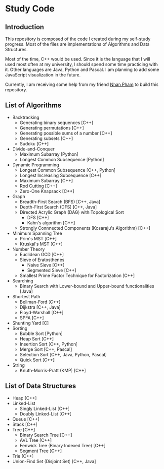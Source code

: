 # Study Code #

## Introduction ##
This repository is composed of the code I created during my self-study progress.
Most of the files are implementations of Algorithms and Data Structures.


Most of the time, C++ would be used. Since it is the language that I will used
most often at my university, I should spend some time practicing with it.
Other languages are Java, Python and Pascal. I am planning to add some
JavaScript visualization in the future.


Currently, I am receiving some help from my friend [Nhan Pham](https://github.com/Coder-Pham)
to build this repository.


## List of Algorithms ##
* Backtracking
  * Generating binary sequences [C++]
  * Generating permutations [C++]
  * Generating possible sums of a number [C++]
  * Generating subsets [C++]
  * Sudoku [C++]
* Divide-and-Conquer
  * Maximum Subarray [Python]
  * Longest Common Subsequence [Python]
* Dynamic Programming
  * Longest Common Subsequence [C++, Python]
  * Longest Increasing Subsequence [C++]
  * Maximum Subarray [C++]
  * Rod Cutting [C++]
  * Zero-One Knapsack [C++]
* Graph
  * Breadth-First Search (BFS) [C++, Java]
  * Depth-First Search (DFS) [C++, Java]
  * Directed Acrylic Graph (DAG) with Topological Sort
    * DFS [C++]
    * Kahn's algorithm [C++]
  * Strongly Connnected Components (Kosaraju's Algorithm) [C++]
* Minimum Spanning Tree
  * Prim's MST [C++]
  * Kruskal's MST [C++]
* Number Theory
  * Euclidean GCD [C++]
  * Sieve of Eratosthenes
    * Naive Sieve [C++]
    * Segmented Sieve [C++]
  * Smallest Prime Factor Technique for Factorization [C++]
* Searching
  * Binary Search with Lower-bound and Upper-bound functionalities [Java]
* Shortest Path
  * Bellman-Ford [C++]
  * Dijkstra [C++, Java]
  * Floyd-Warshall [C++]
  * SPFA [C++]
* Shunting Yard [C]
* Sorting
  * Bubble Sort [Python]
  * Heap Sort [C++]
  * Insertion Sort [C++, Python]
  * Merge Sort [C++, Pascal]
  * Selection Sort [C++, Java, Python, Pascal]
  * Quick Sort [C++]
* String
  * Knuth-Morris-Pratt (KMP) [C++]


## List of Data Structures ##
* Heap [C++]
* Linked-List
    * Singly Linked-List [C++]
    * Doubly Linked-List [C++]
* Queue [C++]
* Stack [C++]
* Tree [C++]
    * Binary Search Tree [C++]
    * AVL Tree [C++]
    * Fenwick Tree (Binary Indexed Tree) [C++]
    * Segment Tree [C++]
* Trie [C++]
* Union-Find Set (Disjoint Set) [C++, Java]
